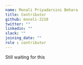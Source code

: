 ```yaml
---
name: Monali Priyadarsini Behara
title: Contributor
github: monali-2210
twitter: ""
linkedin: ""
slack: ""
joining_date: ""
role : contributor
---
```


Still waiting for this
